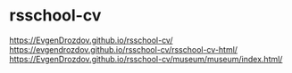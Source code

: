 # rsschool-cv
https://EvgenDrozdov.github.io/rsschool-cv/
https://evgendrozdov.github.io/rsschool-cv/rsschool-cv-html/
https://EvgenDrozdov.github.io/rsschool-cv/museum/museum/index.html/
